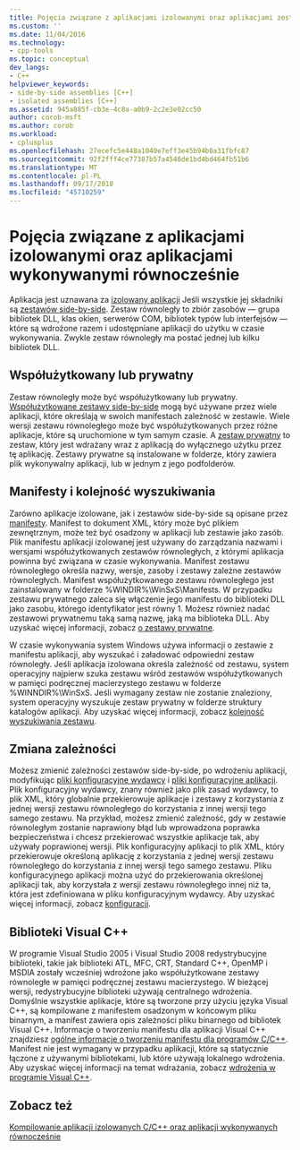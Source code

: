```yaml
---
title: Pojęcia związane z aplikacjami izolowanymi oraz aplikacjami zestawów Side-by-side | Dokumentacja firmy Microsoft
ms.custom: ''
ms.date: 11/04/2016
ms.technology:
- cpp-tools
ms.topic: conceptual
dev_langs:
- C++
helpviewer_keywords:
- side-by-side assemblies [C++]
- isolated assemblies [C++]
ms.assetid: 945a885f-cb3e-4c8a-a0b9-2c2e3e02cc50
author: corob-msft
ms.author: corob
ms.workload:
- cplusplus
ms.openlocfilehash: 27ecefc5e448a1040e7eff3e45b94b0a31fbfc87
ms.sourcegitcommit: 92f2fff4ce77387b57a4546de1bd4bd464fb51b6
ms.translationtype: MT
ms.contentlocale: pl-PL
ms.lasthandoff: 09/17/2018
ms.locfileid: "45710259"
---
```

# <a name="concepts-of-isolated-applications-and-side-by-side-assemblies"></a>Pojęcia związane z aplikacjami izolowanymi oraz aplikacjami wykonywanymi równocześnie

Aplikacja jest uznawana za [izolowany aplikacji](/windows/desktop/SbsCs/isolated-applications) Jeśli wszystkie jej składniki są [zestawów side-by-side](/windows/desktop/SbsCs/about-side-by-side-assemblies-). Zestaw równoległy to zbiór zasobów — grupa bibliotek DLL, klas okien, serwerów COM, bibliotek typów lub interfejsów — które są wdrożone razem i udostępniane aplikacji do użytku w czasie wykonywania. Zwykle zestaw równoległy ma postać jednej lub kilku bibliotek DLL.

## <a name="shared-or-private"></a>Współużytkowany lub prywatny

Zestaw równoległy może być współużytkowany lub prywatny. [Współużytkowane zestawy side-by-side](https://msdn.microsoft.com/library/aa375996.aspx) mogą być używane przez wiele aplikacji, które określają w swoich manifestach zależność w zestawie. Wiele wersji zestawu równoległego może być współużytkowanych przez różne aplikacje, które są uruchomione w tym samym czasie. A [zestaw prywatny](/windows/desktop/SbsCs/about-private-assemblies-) to zestaw, który jest wdrażany wraz z aplikacją do wyłącznego użytku przez tę aplikację. Zestawy prywatne są instalowane w folderze, który zawiera plik wykonywalny aplikacji, lub w jednym z jego podfolderów.

## <a name="manifests-and-search-order"></a>Manifesty i kolejność wyszukiwania

Zarówno aplikacje izolowane, jak i zestawów side-by-side są opisane przez [manifesty](https://msdn.microsoft.com/library/aa375365). Manifest to dokument XML, który może być plikiem zewnętrznym, może też być osadzony w aplikacji lub zestawie jako zasób. Plik manifestu aplikacji izolowanej jest używany do zarządzania nazwami i wersjami współużytkowanych zestawów równoległych, z którymi aplikacja powinna być związana w czasie wykonywania. Manifest zestawu równoległego określa nazwy, wersje, zasoby i zestawy zależne zestawów równoległych. Manifest współużytkowanego zestawu równoległego jest zainstalowany w folderze %WINDIR%\WinSxS\Manifests\. W przypadku zestawu prywatnego zaleca się włączenie jego manifestu do biblioteki DLL jako zasobu, którego identyfikator jest równy 1. Możesz również nadać zestawowi prywatnemu taką samą nazwę, jaką ma biblioteka DLL. Aby uzyskać więcej informacji, zobacz [o zestawy prywatne](/windows/desktop/SbsCs/about-private-assemblies-).

W czasie wykonywania system Windows używa informacji o zestawie z manifestu aplikacji, aby wyszukać i załadować odpowiedni zestaw równoległy. Jeśli aplikacja izolowana określa zależność od zestawu, system operacyjny najpierw szuka zestawu wśród zestawów współużytkowanych w pamięci podręcznej macierzystego zestawu w folderze %WINNDIR%\WinSxS\. Jeśli wymagany zestaw nie zostanie znaleziony, system operacyjny wyszukuje zestaw prywatny w folderze struktury katalogów aplikacji. Aby uzyskać więcej informacji, zobacz [kolejność wyszukiwania zestawu](/windows/desktop/SbsCs/assembly-searching-sequence).

## <a name="changing-dependencies"></a>Zmiana zależności

Możesz zmienić zależności zestawów side-by-side, po wdrożeniu aplikacji, modyfikując [pliki konfiguracyjne wydawcy](/windows/desktop/SbsCs/publisher-configuration-files) i [pliki konfiguracyjne aplikacji](/windows/desktop/SbsCs/application-configuration-files). Plik konfiguracyjny wydawcy, znany również jako plik zasad wydawcy, to plik XML, który globalnie przekierowuje aplikacje i zestawy z korzystania z jednej wersji zestawu równoległego do korzystania z innej wersji tego samego zestawu. Na przykład, możesz zmienić zależność, gdy w zestawie równoległym zostanie naprawiony błąd lub wprowadzona poprawka bezpieczeństwa i chcesz przekierować wszystkie aplikacje tak, aby używały poprawionej wersji. Plik konfiguracyjny aplikacji to plik XML, który przekierowuje określoną aplikację z korzystania z jednej wersji zestawu równoległego do korzystania z innej wersji tego samego zestawu. Pliku konfiguracyjnego aplikacji można użyć do przekierowania określonej aplikacji tak, aby korzystała z wersji zestawu równoległego innej niż ta, która jest zdefiniowana w pliku konfiguracyjnym wydawcy. Aby uzyskać więcej informacji, zobacz [konfiguracji](/windows/desktop/SbsCs/configuration).

## <a name="visual-c-libraries"></a>Biblioteki Visual C++

W programie Visual Studio 2005 i Visual Studio 2008 redystrybucyjne biblioteki, takie jak biblioteki ATL, MFC, CRT, Standard C++, OpenMP i MSDIA zostały wcześniej wdrożone jako współużytkowane zestawy równoległe w pamięci podręcznej zestawu macierzystego. W bieżącej wersji, redystrybucyjne biblioteki używają centralnego wdrożenia. Domyślnie wszystkie aplikacje, które są tworzone przy użyciu języka Visual C++, są kompilowane z manifestem osadzonym w końcowym pliku binarnym, a manifest zawiera opis zależności pliku binarnego od bibliotek Visual C++. Informacje o tworzeniu manifestu dla aplikacji Visual C++ znajdziesz [ogólne informacje o tworzeniu manifestu dla programów C/C++](../build/understanding-manifest-generation-for-c-cpp-programs.md). Manifest nie jest wymagany w przypadku aplikacji, które są statycznie łączone z używanymi bibliotekami, lub które używają lokalnego wdrożenia. Aby uzyskać więcej informacji na temat wdrażania, zobacz [wdrożenia w programie Visual C++](../ide/deployment-in-visual-cpp.md).

## <a name="see-also"></a>Zobacz też

[Kompilowanie aplikacji izolowanych C/C++ oraz aplikacji wykonywanych równocześnie](../build/building-c-cpp-isolated-applications-and-side-by-side-assemblies.md)
